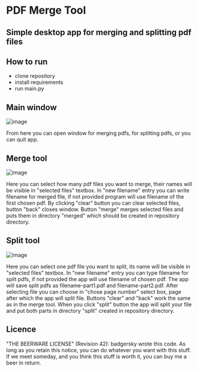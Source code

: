 # PDF Merge Tool

## Simple desktop app for merging and splitting pdf files

## How to run
- clone repository
- install requirements
- run main.py

## Main window

![image](https://github.com/badgersky/pdf-merge-tool/assets/111532012/4bd712c7-d52a-4faa-a0d3-5b73b8eed746)

From here you can open window for merging pdfs, for splitting pdfs, or you can quit app.

## Merge tool

![image](https://github.com/badgersky/pdf-merge-tool/assets/111532012/71f0aabb-3894-4e1a-a113-927c17154d79)

Here you can select how many pdf files you want to merge, their names will be visible in "selected files" textbox.
In "new filename" entry you can write filename for merged file, if not provided program will use filename of the first chosen pdf.
By clicking "clear" button you can clear selected files, button "back" closes window. Button "merge" merges selected files and puts them
in directory "merged" which should be created in repository directory.

## Split tool

![image](https://github.com/badgersky/pdf-merge-tool/assets/111532012/d2fdda8b-4e7c-4492-b0ef-bc623e534656)

Here you can select one pdf file you want to split, its name will be visible in "selected files" textbox. In "new filename" entry
you can type filename for split pdfs, if not provided the app will use filename of chosen pdf. The app will save split pdfs as filename-part1.pdf
and filename-part2.pdf. After selecting file you can choose in "chose page number" select box, page after which the app will split file. Buttons "clear"
and "back" work the same as in the merge tool. When you click "split" button the app will split your file and put both parts in directory "split" created in repository directory.


## Licence

"THE BEERWARE LICENSE" (Revision 42):
badgersky wrote this code. As long as you retain this 
notice, you can do whatever you want with this stuff. If we
meet someday, and you think this stuff is worth it, you can
buy me a beer in return.

